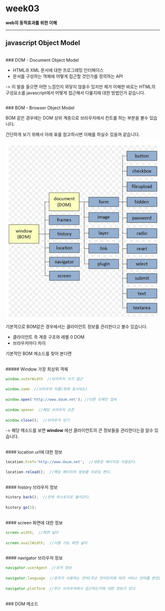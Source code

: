 # week03
**web의 동적효과를 위한 이해**
_________________________


## javascript Object Model

</br>
### DOM - Document Object Model

- HTML과 XML 문서에 대한 프로그래밍 인터페이스
- 문서를 구성하는 객체에 어떻게 접근할 것인가를 정의하는 API

-> 이 발을 들으면 어떤 느낌인지 와닿지 않을수 있지만 제가 이해한 바로는 HTML의 구성요소를 javascript에서 어떻게 접근해서 다룰지에 대한 방법인거 같습니다.

</br>
### BOM - Browser Object Model

BOM 같은 경우에는 DOM 상위 계층으로 브라우저에서 컨트롤 하는 부분을 볼수 있습니다.


간단하게 보기 위해서 아래 표를 참고하시변 이해를 하실수 있을꺼 같습니다.

![BOM](./images/BOM_stackView.png)

기본적으로 BOM같은 경우에서는 클라이언트 정보를 관리한다고 볼수 있습니다.

- 클라이언트 측 계층 구조와 레벨 0 DOM
- 브라우저마다 차이


기본적인 BOM 메소드를 찾아 본다면

</br>
##### Window
가장 최상위 객체

```javascript
window.outerWidth  //브라우저 크기 접근

window.name  //브라우저 이름(위에 표시되는)

window.open('http://www.daum.net'); //다른 도메인 접속

window.opener  //해당 브라우저 오픈

window.close();  //브라우저 닫기
```

-> 해당 메소드를 보면 **window** 에선 클라이언트의 큰 정보들을 관리한다는걸 알수 있습니다.

</br>
#### location
url에 대한 정보

```javascript
location.href='http://www.daum.net';  //새로운 페이지로 이동된다.

location.reload();  //해당 페이지의 정보를 리로딩 한다.
```

</br>
#### history
브라우저 정보

```javascript
history.back();  //전에 히스토리로 돌아간다.

history.go(1);
```

</br>
#### screen
화면에 대한 정보

```javascript
screen.width;  //화면 넓이

screen.availWidth;  //사용 가능 화면 넓이
```

</br>
#### navigator
브라우저 정보

```javascript
navigator.userAgent  //유저 정보

navigator.language  //유저가 사용하는 언어(무슨 언어인지에 따라 서비스 언어를 변겅할수 있다.)

navigator.platform  //무슨 브라우저에서 접근하는지에 대한 정보가 있다.
```

</br>
### DOM 메소드
